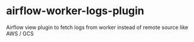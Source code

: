 # airflow-worker-logs-plugin
Airflow view plugin to fetch logs from worker instead of remote source like AWS / GCS
